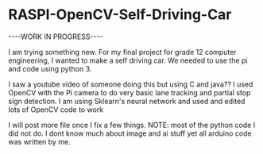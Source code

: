 # RASPI-OpenCV-Self-Driving-Car
----WORK IN PROGRESS----

I am trying something new. For my final project for grade 12 computer engineering, I wanted to make a self driving car.
We needed to use the pi and code using python 3.

I saw a youtube video of someone doing this but using C and java??
I used OpenCV with the Pi camera to do very basic lane tracking and partial stop sign detection.
I am using Sklearn's neural network and used and edited lots of OpenCV code to work

I will post more file once I fix a few things. 
NOTE: most of the python code I did not do. I dont know much about image and ai stuff yet
      all arduino code was written by me.
